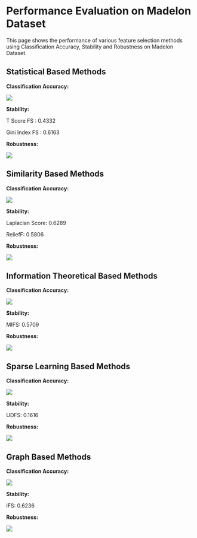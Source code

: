 # Performance Evaluation on Madelon Dataset

This page shows the performance of various feature
selection methods using Classification Accuracy, 
Stability and Robustness on Madelon Dataset.

Statistical Based Methods
---------------------------------------
**Classification Accuracy:**

![](https://github.com/ZixiaoShen/Performance-Comparison-of-Feature-Selection-Methods/blob/master/Madelon/Statistical_Based/Acc_Statistical_FS.png)

**Stability:**

T Score FS : 0.4332 

Gini Index FS : 0.6163

**Robustness:**

![](https://github.com/ZixiaoShen/Performance-Comparison-of-Feature-Selection-Methods/blob/master/Madelon/Statistical_Based/Robustness_Statistical_FS.png)

Similarity Based Methods
-----------------------------------
**Classification Accuracy:**

![](https://github.com/ZixiaoShen/Performance-Comparison-of-Feature-Selection-Methods/blob/master/Madelon/Similarity_Based/Acc_Similarity_FS.png)

**Stability:**

Laplacian Score: 0.6289

ReliefF: 0.5806

**Robustness:**

![](https://github.com/ZixiaoShen/Performance-Comparison-of-Feature-Selection-Methods/blob/master/Madelon/Similarity_Based/Robustness_Similarity_FS.png)

Information Theoretical Based Methods
-----------------------------------------
**Classification Accuracy:**

![](https://github.com/ZixiaoShen/Performance-Comparison-of-Feature-Selection-Methods/blob/master/Madelon/Information_Based/Acc_Information_FS.png)

**Stability:**

MIFS: 0.5709

**Robustness:**

![](https://github.com/ZixiaoShen/Performance-Comparison-of-Feature-Selection-Methods/blob/master/Madelon/Information_Based/Robustness_Information_FS.png)

Sparse Learning Based Methods
-----------------------------------
**Classification Accuracy:**

![](https://github.com/ZixiaoShen/Performance-Comparison-of-Feature-Selection-Methods/blob/master/Madelon/Sparse_Learning/Acc_Sparse_Learning_FS.png)

**Stability:**

UDFS: 0.1616

**Robustness:**

![](https://github.com/ZixiaoShen/Performance-Comparison-of-Feature-Selection-Methods/blob/master/Madelon/Sparse_Learning/Robustness_Sparse_Learning_FS.png)

Graph Based Methods
--------------------------------------
**Classification Accuracy:**

![](https://github.com/ZixiaoShen/Performance-Comparison-of-Feature-Selection-Methods/blob/master/Madelon/Graph_Based/Acc_IFS.png)

**Stability:**

IFS: 0.6236

**Robustness:**

![](https://github.com/ZixiaoShen/Performance-Comparison-of-Feature-Selection-Methods/blob/master/Madelon/Graph_Based/Robustness_IFS.png)
